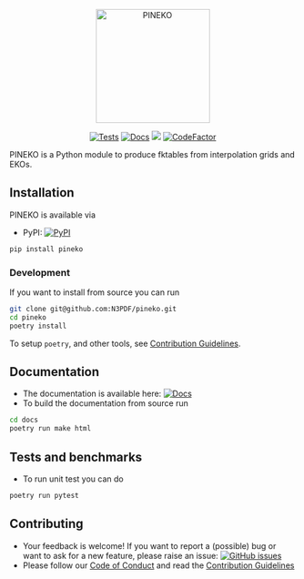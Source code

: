 <p align="center">
  <a href="https://pineko.readthedocs.io/"><img alt="PINEKO" src="https://raw.githubusercontent.com/N3PDF/pineko/change_readme/docs/source/img/Logo.png" width=200></a>
</p>

<p align="center">
  <a href="https://github.com/N3PDF/pineko/actions/workflows/unittests.yml"><img alt="Tests" src="https://github.com/N3PDF/pineko/actions/workflows/unittests.yml/badge.svg" /></a>
  <a href="https://pineko.readthedocs.io/en/latest/?badge=latest"><img alt="Docs" src="https://readthedocs.org/projects/pineko/badge/?version=latest"></a>
  <a href="https://codecov.io/gh/N3PDF/pineko"><img src="https://codecov.io/gh/N3PDF/pineko/branch/change_readme/graph/badge.svg" /></a>
  <a href="https://www.codefactor.io/repository/github/n3pdf/pineko"><img src="https://www.codefactor.io/repository/github/n3pdf/pineko/badge" alt="CodeFactor" /></a>
</p>

PINEKO is a Python module to produce fktables from interpolation grids and EKOs.

## Installation
PINEKO is available via
- PyPI: <a href="https://pypi.org/project/pineko/"><img alt="PyPI" src="https://img.shields.io/pypi/v/pineko"/></a>
```bash
pip install pineko
```

### Development

If you want to install from source you can run
```bash
git clone git@github.com:N3PDF/pineko.git
cd pineko
poetry install
```

To setup `poetry`, and other tools, see [Contribution
Guidelines](https://github.com/N3PDF/pineko/blob/main/.github/CONTRIBUTING.md).

## Documentation
- The documentation is available here: <a href="https://pineko.readthedocs.io/en/latest/"><img alt="Docs" src="https://readthedocs.org/projects/pineko/badge/?version=latest"></a>
- To build the documentation from source run 
```bash
cd docs
poetry run make html
```

## Tests and benchmarks
- To run unit test you can do
```bash
poetry run pytest
```

## Contributing
- Your feedback is welcome! If you want to report a (possible) bug or want to ask for a new feature, please raise an issue: <a href="https://github.com/N3PDF/pineko/issues"><img alt="GitHub issues" src="https://img.shields.io/github/issues/N3PDF/pineko"/></a>
- Please follow our [Code of Conduct](https://github.com/N3PDF/pineko/blob/main/.github/CODE_OF_CONDUCT.md) and read the
  [Contribution Guidelines](https://github.com/N3PDF/pineko/blob/main/.github/CONTRIBUTING.md)
